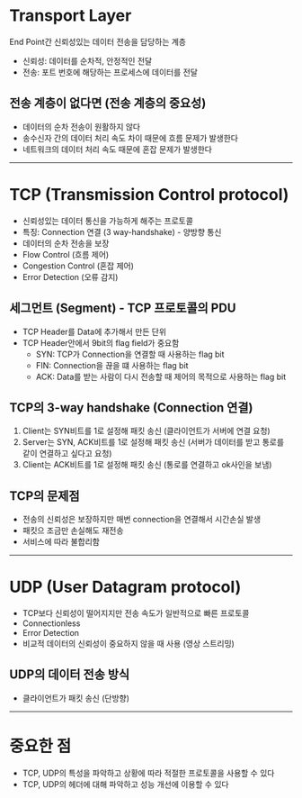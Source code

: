 # Transport Layer

End Point간 신뢰성있는 데이터 전송을 담당하는 계층

+ 신뢰성: 데이터를 순차적, 안정적인 전달
+ 전송: 포트 번호에 해당하는 프로세스에 데이터를 전달

## 전송 계층이 없다면 (전송 계층의 중요성)

+ 데이터의 순차 전송이 원활하지 않다
+ 송수신자 간의 데이터 처리 속도 차이 때문에 흐름 문제가 발생한다
+ 네트워크의 데이터 처리 속도 때문에 혼잡 문제가 발생한다

---

# TCP (Transmission Control protocol)

+ 신뢰성있는 데이터 통신을 가능하게 해주는 프로토콜
+ 특징: Connection 연결 (3 way-handshake) - 양방향 통신
+ 데이터의 순차 전송을 보장
+ Flow Control (흐름 제어)
+ Congestion Control (혼잡 제어)
+ Error Detection (오류 감지)

## 세그먼트 (Segment) - TCP 프로토콜의 PDU

+ TCP Header를 Data에 추가해서 만든 단위
+ TCP Header안에서 9bit의 flag field가 중요함
    + SYN: TCP가 Connection을 연결할 때 사용하는 flag bit
    + FIN: Connection을 끊을 떄 사용하는 flag bit
    + ACK: Data를 받는 사람이 다시 전송할 때 제어의 목적으로 사용하는 flag bit

## TCP의 3-way handshake (Connection 연결)

1. Client는 SYN비트를 1로 설정해 패킷 송신 (클라이언트가 서버에 연결 요청)
2. Server는 SYN, ACK비트를 1로 설정해 패킷 송신 (서버가 데이터를 받고 통로를 같이 연결하고 싶다고 요청)
3. Client는 ACK비트를 1로 설정해 패킷 송신 (통로를 연결하고 ok사인을 보냄)

## TCP의 문제점

+ 전송의 신뢰성은 보장하지만 매번 connection을 연결해서 시간손실 발생
+ 패킷으 조금만 손실해도 재전송
+ 서비스에 따라 불합리함

---

# UDP (User Datagram protocol)

+ TCP보다 신뢰성이 떨어지지만 전송 속도가 일반적으로 빠른 프로토콜
+ Connectionless
+ Error Detection
+ 비교적 데이터의 신뢰성이 중요하지 않을 때 사용 (영상 스트리밍)

## UDP의 데이터 전송 방식

+ 클라이언트가 패킷 송신 (단방향)

---

# 중요한 점

+ TCP, UDP의 특성을 파악하고 상황에 따라 적절한 프로토콜을 사용할 수 있다
+ TCP, UDP의 헤더에 대해 파악하고 성능 개선에 이용할 수 있다

